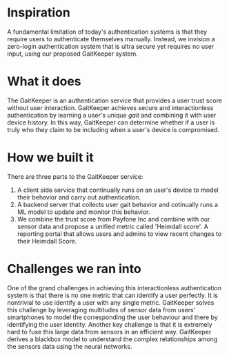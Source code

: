 # Inspiration
A fundamental limitation of today's authentication systems is that they require users to authenticate themselves manually. 
Instead, we invision a zero-login authentication system that is ultra secure yet requires no user input, using our proposed GaitKeeper system. 

# What it does
The GaitKeeper is an authentication service that provides a user trust score without user interaction.
GaitKeeper achieves secure and interactionless authentication by learning a user's unique _gait_ and combining it with user device history.
In this way, GaitKeeper can determine whether if a user is truly who they claim to be including when a user's device is compromised.

# How we built it
There are three parts to the GaitKeeper service:
1. A client side service that continually runs on an user's device to model their behavior and carry out authentication.
2. A backend server that collects user gait behavior and cotinually runs a ML model to update and monitor this behavior.
3. We combine the trust score from Payfone Inc and combine with our sensor data and propose a unified metric called 'Heimdall score'. A reporting portal that allows users and admins to view recent changes to their Heimdall Score.

# Challenges we ran into
One of the grand challenges in achieving this interactionless authentication system is that there is no one metric that can identify a user perfectly. It is nontrivial to use identify a user with any single metric. 
GaitKeeper solves this challenge by leveraging multitudes of sensor data from users' smartphones to model the corresponding the user behaviour and there by identifying the user identity. Another key challenge is that it is extremely hard to fuse this large data from sensors in an efficient way. GaitKeeper derives a blackbox model to understand the complex relationships among the sensors data using the neural networks. 


